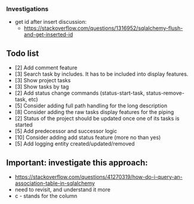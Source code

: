 ### Investigations
- get id after insert discussion:
    - https://stackoverflow.com/questions/1316952/sqlalchemy-flush-and-get-inserted-id

## Todo list
- [2] Add comment feature
- [3] Search task by includes. It has to be included into display features.
- [3] Show project tasks
- [3] Show tasks by tag
- [2] Add status change commands (status-start-task, status-remove-task, etc)
- [5] Consider adding full path handling for the long description
- [8] Consider adding the raw tasks display features for the piping
- [2] Status of the project should be updated once one of its tasks is started
- [5] Add predecessor and successor logic
- [10] Consider adding add status feature (more no than yes)
- [5] Add logging entity created/updated/removed

## Important: investigate this approach: 
- https://stackoverflow.com/questions/41270319/how-do-i-query-an-association-table-in-sqlalchemy
- need to revisit, and understand it more
- c - stands for the column
